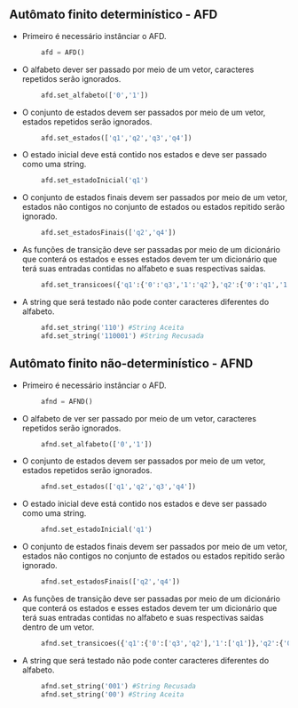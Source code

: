 ## Autômato finito determinístico - AFD

- Primeiro é necessário instânciar o AFD.

```py
        afd = AFD()
```
- O alfabeto dever ser passado por meio de um vetor, caracteres repetidos serão ignorados.

```py
        afd.set_alfabeto(['0','1']) 
```
- O conjunto de estados devem ser passados por meio de um vetor, estados repetidos serão ignorados.

```py   
        afd.set_estados(['q1','q2','q3','q4'])
```
- O estado inicial deve está contido nos estados e deve ser passado como uma string.

```py
        afd.set_estadoInicial('q1')
```
- O conjunto de estados finais devem ser passados por meio de um vetor, estados não contigos no conjunto de estados ou estados repitido serão ignorado.

```py   
        afd.set_estadosFinais(['q2','q4'])
```
- As funções de transição deve ser passadas por meio de um dicionário que conterá os estados e esses estados devem ter um dicionário que terá suas entradas contidas no alfabeto e suas respectivas saidas.

```py    
        afd.set_transicoes({'q1':{'0':'q3','1':'q2'},'q2':{'0':'q1','1':'q4'},'q3':{'0':'q2','1':'q4'},'q4':{'0':'q4','1':'q1'}}) 
```
- A string que será testado não pode conter caracteres diferentes do alfabeto.

```py
        afd.set_string('110') #String Aceita
        afd.set_string('110001') #String Recusada
```

## Autômato finito não-determinístico - AFND

- Primeiro é necessário instânciar o AFD.

```py
        afnd = AFND()
```
- O alfabeto de ver ser passado por meio de um vetor, caracteres repetidos serão ignorados.

```py
        afnd.set_alfabeto(['0','1']) 
```
- O conjunto de estados devem ser passados por meio de um vetor, estados repetidos serão ignorados.

```py   
        afnd.set_estados(['q1','q2','q3','q4'])
```
- O estado inicial deve está contido nos estados e deve ser passado como uma string.

```py
        afnd.set_estadoInicial('q1')
```
- O conjunto de estados finais devem ser passados por meio de um vetor, estados não contigos no conjunto de estados ou estados repitido serão ignorado.

```py   
        afnd.set_estadosFinais(['q2','q4'])
```
- As funções de transição deve ser passadas por meio de um dicionário que conterá os estados e esses estados devem ter um dicionário que terá suas entradas contidas no alfabeto e suas respectivas saidas dentro de um vetor.

```py    
        afnd.set_transicoes({'q1':{'0':['q3','q2'],'1':['q1']},'q2':{'0':['q3','q2'],'1':['q1']},'q3':{'0':['q2','q3'],'1':['q1']}})  
```
- A string que será testado não pode conter caracteres diferentes do alfabeto.

```py
        afnd.set_string('001') #String Recusada
        afnd.set_string('00') #String Aceita
```